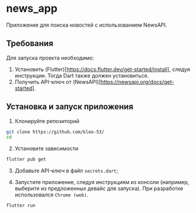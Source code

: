 # news_app

Приложение для поиска новостей с использованием NewsAPI.


## Требования

Для запуска проекта необходимо:
1. Установить (Flutter)[https://docs.flutter.dev/get-started/install], следуя инструкции. Тогда Dart также должен установиться.
3. Получить API-ключ от (NewsAPI)[https://newsapi.org/docs/get-started].

## Установка и запуск приложения

1. Клонируйте репозиторий
```bash
git clone https://github.com/kleo-53/
cd 
```

2. Установите зависимости
```bash
flutter pub get
```

3. Добавьте API-ключ в файл `secrets.dart`;

4. Запустите приложение, следуя инструкциям из консоли (например, выберите из предложенных девайс для запуска). При разработке использовался `Chrome (web)`.
```bash
flutter run
```
